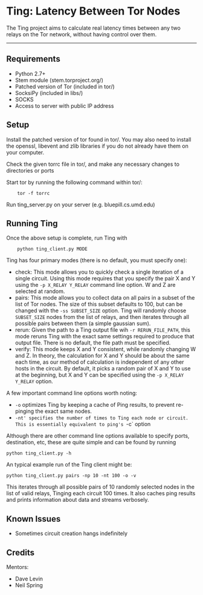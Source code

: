 Ting: Latency Between Tor Nodes
===

The Ting project aims to calculate real latency times between any two relays on the Tor network, without having control over them. 

***

Requirements
---------
- Python 2.7+
- Stem module (stem.torproject.org/)
- Patched version of Tor (included in tor/)
- SocksiPy (included in libs/)
- SOCKS
- Access to server with public IP address

Setup
-----
Install the patched version of tor found in tor/. You may also need to install the openssl, libevent 
and zlib libraries if you do not already have them on your computer. 

Check the given torrc file in tor/, and make any necessary changes to directories or ports

Start tor by running the following command within tor/:

		tor -f torrc

Run ting_server.py on your server (e.g. bluepill.cs.umd.edu)

Running Ting
------------

Once the above setup is complete, run Ting with

		python ting_client.py MODE

Ting has four primary modes (there is no default, you must specify one):

- check: This mode allows you to quickly check a single iteration of a single circuit. Using this mode requires that you specify the pair X and Y using the `-p X_RELAY Y_RELAY` command line option. W and Z are selected at random.
- pairs: This mode allows you to collect data on all pairs in a subset of the list of Tor nodes. The size of this subset defaults to 100, but can be changed with the `-ss SUBSET_SIZE` option. Ting will randomly choose `SUBSET_SIZE` nodes from the list of relays, and then iterates through all possible pairs between them (a simple gaussian sum).
- rerun: Given the path to a Ting output file wih `-r RERUN_FILE_PATH`, this mode reruns Ting with the exact same settings required to produce that output file. There is no default, the file path must be specified. 
- verify: This mode keeps X and Y consistent, while randomly changing W and Z. In theory, the calculation for X and Y should be about the same each time, as our method of calculation is independent of any other hosts in the circuit. By default, it picks a random pair of X and Y to use at the beginning, but X and Y can be specified using the `-p X_RELAY Y_RELAY` option.

A few important command line options worth noting:
- `-o` optimizes Ting by keeping a cache of Ping results, to prevent re-pinging the exact same nodes. 
- `-nt' specifies the number of times to Ting each node or circuit. This is essentially equivalent to ping's `-c` option

Although there are other command line options available to specify ports, destination, etc, these are quite simple and can be found by running 

	python ting_client.py -h

	

An typical example run of the Ting client might be:

	python ting_client.py pairs -np 10 -nt 100 -o -v

This iterates through all possible pairs of 10 randomly selected nodes in the list of valid relays, Tinging each circuit 100 times. It also caches ping results and prints  information about data and streams verbosely.


Known Issues
------------
- Sometimes circuit creation hangs indefinitely

Credits
-------
Mentors:
- Dave Levin
- Neil Spring
